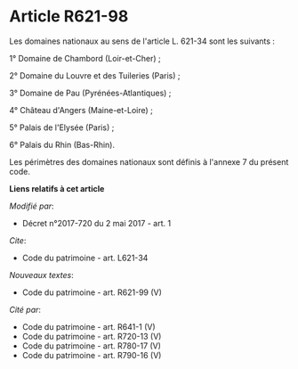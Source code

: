 # Article R621-98

Les domaines nationaux au sens de l'article L. 621-34 sont les suivants : 

1° Domaine de Chambord (Loir-et-Cher) ; 

2° Domaine du Louvre et des Tuileries (Paris) ; 

3° Domaine de Pau (Pyrénées-Atlantiques) ; 

4° Château d'Angers (Maine-et-Loire) ; 

5° Palais de l'Elysée (Paris) ; 

6° Palais du Rhin (Bas-Rhin). 

Les périmètres des domaines nationaux sont définis à l'annexe 7 du présent code.

**Liens relatifs à cet article**

_Modifié par_:

  - Décret n°2017-720 du 2 mai 2017 - art. 1

_Cite_:

  - Code du patrimoine - art. L621-34

_Nouveaux textes_:

  - Code du patrimoine - art. R621-99 (V)

_Cité par_:

  - Code du patrimoine - art. R641-1 (V)
  - Code du patrimoine - art. R720-13 (V)
  - Code du patrimoine - art. R780-17 (V)
  - Code du patrimoine - art. R790-16 (V)
